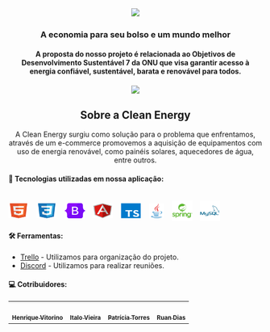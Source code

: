 <div align=center>
<img src="https://user-images.githubusercontent.com/72994902/143980286-5516a68e-f23a-4bc1-b866-7357d6089a17.png" width="300px">
</div>
       
<h3 align="center"> A economia para seu bolso e um mundo melhor </h3>

<h4 align="center"> A proposta do nosso projeto é relacionada ao Objetivos de Desenvolvimento Sustentável 7 da ONU que visa garantir acesso à energia confiável, sustentável, barata e renovável para todos.
</h4>

<div align="center">
<img src="https://user-images.githubusercontent.com/72994902/143981272-21bfa702-5f0a-4a61-a8af-51ef5a53c7ba.png" width="150px" align="center"> 
 </div>
 
 <h2 align="center"> Sobre a Clean Energy </h2>
 
<p align="center"> A Clean Energy surgiu como solução para o problema que enfrentamos, através de um e-commerce promovemos a aquisição de equipamentos com uso de energia renovável, como painéis solares, aquecedores de água, entre outros.</p>
 
<h4>🚀 Tecnologias utilizadas em nossa aplicação: </h4>

 <div style="display: inline_block"><br>
  <img align="center" alt="HTML" height="30" width="40" src="https://raw.githubusercontent.com/devicons/devicon/master/icons/html5/html5-original.svg">
   &nbsp;&nbsp;
  <img align="center" alt="CSS" height="30" width="40" src="https://raw.githubusercontent.com/devicons/devicon/master/icons/css3/css3-original.svg">
   &nbsp;&nbsp;
   <img align="center" alt="Bootstrap" height="30" width="40" src="https://github.com/devicons/devicon/blob/master/icons/bootstrap/bootstrap-original.svg">
   &nbsp;&nbsp;
   <img align="center" alt="Angular" height="30" width="40" src="https://github.com/devicons/devicon/blob/master/icons/angularjs/angularjs-original.svg">
   &nbsp;&nbsp;
   <img align="center" alt="Ts" height="30" width="40" src="https://github.com/devicons/devicon/blob/master/icons/typescript/typescript-original.svg">
   &nbsp;&nbsp;
    <img align="center" alt="java" height="30" width="30" src="https://github.com/devicons/devicon/blob/master/icons/java/java-original.svg">
    &nbsp;&nbsp;
   <img align="center" alt="spring" height="40" width="40" src="https://github.com/devicons/devicon/blob/master/icons/spring/spring-original-wordmark.svg">
    &nbsp;&nbsp;
  <img align="center" alt="mysql" height="40" width="40" src="https://raw.githubusercontent.com/devicons/devicon/master/icons/mysql/mysql-plain-wordmark.svg">
   &nbsp;&nbsp;
</div>

<h4>🛠️ Ferramentas: </h4>
<ul>
  <li>
    <a href="https://trello.com/b/dGkhc4AV/carrinho-social">Trello</a> - Utilizamos para organização do projeto.
  </li>
  <li>
     <a href="https://discord.com/"> Discord</a> - Utilizamos para realizar reuniões.
 </li>
 </ul>

<h4>💻 Cotribuidores: </h4>
  

<table>
  
  <tr>
    <td align="center"><a href="https://github.com/riqueov"><img style="border-radius: 50%;" src="https://avatars.githubusercontent.com/u/85600482?v=4" width="100px;" alt=""/><br /><sub><b>Henrique Vitorino</b></sub></a><br /></td>
    <td align="center"><a href="https://github.com/heiitalo"><img style="border-radius: 50%;" src="https://avatars.githubusercontent.com/u/89783369?v=4" width="100px;" alt=""/><br /><sub><b>Italo Vieira</b></sub></a><br /></td>
    <td align="center"><a href="https://github.com/PatriciaTorresGraciano"><img style="border-radius: 50%;" src="https://avatars.githubusercontent.com/u/72994902?v=4" width="100px;" alt=""/><br /><sub><b>Patrícia Torres</b></sub></a><br /></td>
    <td align="center"><a href="https://github.com/RuanSDias"><img style="border-radius: 50%;" src="https://avatars.githubusercontent.com/u/89783106?v=4" width="100px;" alt=""/><br /><sub><b>Ruan Dias</b></sub></a><br /></td>
  </tr>
</table>
